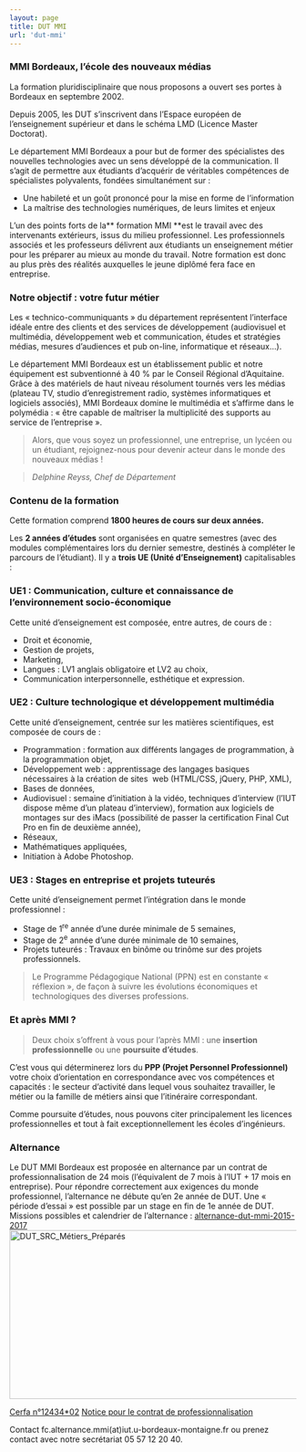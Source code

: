 ```yaml
---
layout: page
title: DUT MMI
url: 'dut-mmi'
---
```


### MMI Bordeaux, l’école des nouveaux médias

La formation pluridisciplinaire que nous proposons a ouvert ses portes à Bordeaux en septembre 2002.

Depuis 2005, les DUT s’inscrivent dans l’Espace européen de l’enseignement supérieur et dans le schéma LMD (Licence Master Doctorat).
  
Le département MMI Bordeaux a pour but de former des spécialistes des nouvelles technologies avec un sens développé de la communication. Il s’agit de permettre aux étudiants d’acquérir de véritables compétences de spécialistes polyvalents, fondées simultanément sur :

  * Une habileté et un goût prononcé pour la mise en forme de l’information
  * La maîtrise des technologies numériques, de leurs limites et enjeux

L’un des points forts de la** formation MMI **est le travail avec des intervenants extérieurs, issus du milieu professionnel. Les professionnels associés et les professeurs délivrent aux étudiants un enseignement métier pour les préparer au mieux au monde du travail. Notre formation est donc au plus près des réalités auxquelles le jeune diplômé fera face en entreprise.

### Notre objectif : votre futur métier

Les « technico-communiquants » du département représentent l’interface idéale entre des clients et des services de développement (audiovisuel et multimédia, développement web et communication, études et stratégies médias, mesures d’audiences et pub on-line, informatique et réseaux…).

Le département MMI Bordeaux est un établissement public et notre équipement est subventionné à 40 % par le Conseil Régional d’Aquitaine. Grâce à des matériels de haut niveau résolument tournés vers les médias (plateau TV, studio d’enregistrement radio, systèmes informatiques et logiciels associés), MMI Bordeaux domine le multimédia et s’affirme dans le polymédia : « être capable de maîtriser la multiplicité des supports au service de l’entreprise ».

> Alors, que vous soyez un professionnel, une entreprise, un lycéen ou un étudiant, rejoignez-nous pour devenir acteur dans le monde des nouveaux médias !
  
> _Delphine Reyss, Chef de Département_

### Contenu de la formation

Cette formation comprend **1800 heures de cours sur deux années.**

Les **2 années d&rsquo;études** sont organisées en quatre semestres (avec des modules complémentaires lors du dernier semestre, destinés à compléter le parcours de l’étudiant). Il y a **trois UE (Unité d’Enseignement)** capitalisables :

###  **UE1 :** Communication, culture et connaissance de l&rsquo;environnement socio-économique

<p dir="ltr">
  Cette unité d’enseignement est composée, entre autres, de cours de :
</p>

  * Droit et économie,
  * Gestion de projets,
  * Marketing,
  * Langues : LV1 anglais obligatoire et LV2 au choix,
  * Communication interpersonnelle, esthétique et expression.

### **UE2 :** Culture technologique et développement multimédia

<p dir="ltr">
  Cette unité d’enseignement, centrée sur les matières scientifiques, est composée de cours de :
</p>

  * Programmation : formation aux différents langages de programmation, à la programmation objet,
  * Développement web : apprentissage des langages basiques nécessaires à la création de sites  web (HTML/CSS, jQuery, PHP, XML),
  * Bases de données,
  * Audiovisuel : semaine d’initiation à la vidéo, techniques d’interview (l’IUT dispose même d’un plateau d’interview), formation aux logiciels de montages sur des iMacs (possibilité de passer la certification Final Cut Pro en fin de deuxième année),
  * Réseaux,
  * Mathématiques appliquées,
  * Initiation à Adobe Photoshop.

### **UE3 :** Stages en entreprise et projets tuteurés

<p dir="ltr">
  Cette unité d’enseignement permet l&rsquo;intégration dans le monde professionnel :
</p>

  * Stage de 1<sup>re</sup> année d’une durée minimale de 5 semaines,
  * Stage de 2<sup>e</sup> année d’une durée minimale de 10 semaines,
  * Projets tuteurés : Travaux en binôme ou trinôme sur des projets professionnels.

> Le Programme Pédagogique National (PPN) est en constante « réflexion », de façon à suivre les évolutions économiques et technologiques des diverses professions.
  
### Et après MMI ?

> Deux choix s’offrent à vous pour l’après MMI : une **insertion professionnelle** ou une **poursuite d’études**.

C&rsquo;est vous qui déterminerez lors du **PPP (Projet Personnel Professionnel)** votre choix d’orientation en correspondance avec vos compétences et capacités : le secteur d’activité dans lequel vous souhaitez travailler, le métier ou la famille de métiers ainsi que l’itinéraire correspondant.
  
Comme poursuite d’études, nous pouvons citer principalement les licences professionnelles et tout à fait exceptionnellement les écoles d’ingénieurs.

### Alternance

Le DUT MMI Bordeaux est proposée en alternance par un contrat de professionnalisation de 24 mois (l’équivalent de 7 mois à l’IUT + 17 mois en entreprise). Pour répondre correctement aux exigences du monde professionnel, l’alternance ne débute qu’en 2e année de DUT. Une « période d’essai » est possible par un stage en fin de 1e année de DUT.
Missions possibles et calendrier de l’alternance : <a href="http://mmibordeaux.com/wp-content/uploads/2012/06/alternance-dut-mmi-2015-2017.pdf">alternance-dut-mmi-2015-2017</a>
<img class="alignnone size-full wp-image-4770" src="http://mmibordeaux.com/wp-content/uploads/2013/05/DUT_SRC_Métiers_Préparés.jpg" alt="DUT_SRC_Métiers_Préparés" width="1053" height="296" />

<a href="http://mmibordeaux.com/wp-content/uploads/2013/05/cerfa_12434-02.pdf">Cerfa n°12434*02</a>
<a href="http://mmibordeaux.com/wp-content/uploads/2013/05/notice_Contrat_Pro_5165001.pdf">Notice pour le contrat de professionnalisation</a>

Contact
fc.alternance.mmi(at)iut.u-bordeaux-montaigne.fr ou prenez contact avec notre secrétariat 05 57 12 20 40.